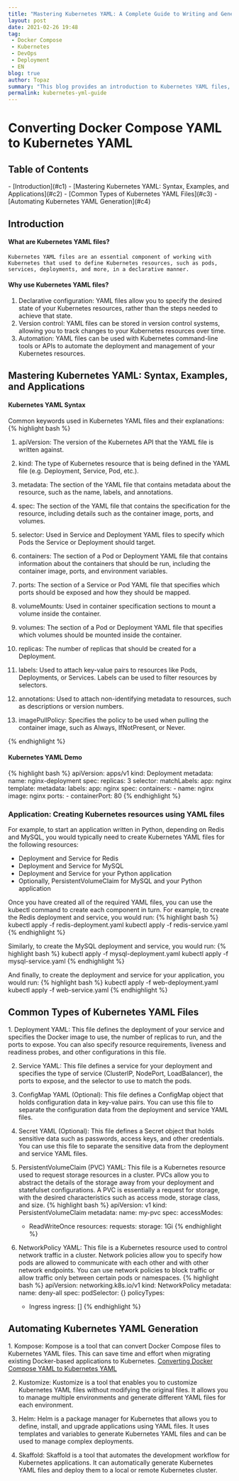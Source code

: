 ```yaml
---
title: "Mastering Kubernetes YAML: A Complete Guide to Writing and Generating YAML Files for Your Applications"
layout: post
date: 2021-02-26 19:48
tag:
 - Docker Compose
 - Kubernetes
 - DevOps
 - Deployment
 - EN
blog: true
author: Topaz
summary: "This blog provides an introduction to Kubernetes YAML files, covering the basics of YAML syntax and the structure of Kubernetes YAML files."
permalink: kubernetes-yml-guide
---
```

<h1 class="title"> Converting Docker Compose YAML to Kubernetes YAML </h1>


<h2> Table of Contents </h2>
- [Introduction](#c1)
- [Mastering Kubernetes YAML: Syntax, Examples, and Applications](#c2)
- [Common Types of Kubernetes YAML Files](#c3)
- [Automating Kubernetes YAML Generation](#c4)



<h2 id="c1"> Introduction </h2>

#### What are Kubernetes YAML files?
    Kubernetes YAML files are an essential component of working with Kubernetes that used to define Kubernetes resources, such as pods, services, deployments, and more, in a declarative manner.

#### Why use Kubernetes YAML files?
1. Declarative configuration: YAML files allow you to specify the desired state of your Kubernetes resources, rather than the steps needed to achieve that state.
2. Version control: YAML files can be stored in version control systems, allowing you to track changes to your Kubernetes resources over time.
3. Automation: YAML files can be used with Kubernetes command-line tools or APIs to automate the deployment and management of your Kubernetes resources.

<h2 id="c2"> Mastering Kubernetes YAML: Syntax, Examples, and Applications </h2>

#### Kubernetes YAML Syntax
Common keywords used in Kubernetes YAML files and their explanations:
{% highlight bash %}
 1. apiVersion: The version of the Kubernetes API that the YAML file is written against.

 2. kind: The type of Kubernetes resource that is being defined in the YAML file (e.g. Deployment, Service, Pod, etc.).

 3. metadata: The section of the YAML file that contains metadata about the resource, such as the name, labels, and annotations.

 4. spec: The section of the YAML file that contains the specification for the resource, including details such as the container image, ports, and volumes.

 5. selector: Used in Service and Deployment YAML files to specify which Pods the Service or Deployment should target.

 6. containers: The section of a Pod or Deployment YAML file that contains information about the containers that should be run, including the container image, ports, and environment variables.

 7. ports: The section of a Service or Pod YAML file that specifies which ports should be exposed and how they should be mapped.

 8. volumeMounts: Used in container specification sections to mount a volume inside the container.

 9. volumes: The section of a Pod or Deployment YAML file that specifies which volumes should be mounted inside the container.

 10. replicas: The number of replicas that should be created for a Deployment.

 11. labels: Used to attach key-value pairs to resources like Pods, Deployments, or Services. Labels can be used to filter resources by selectors.

 12. annotations: Used to attach non-identifying metadata to resources, such as descriptions or version numbers.

 13. imagePullPolicy: Specifies the policy to be used when pulling the container image, such as Always, IfNotPresent, or Never.

{% endhighlight %}


#### Kubernetes YAML Demo
{% highlight bash %}
apiVersion: apps/v1
kind: Deployment
metadata:
  name: nginx-deployment
spec:
  replicas: 3
  selector:
    matchLabels:
      app: nginx
  template:
    metadata:
      labels:
        app: nginx
    spec:
      containers:
        - name: nginx
          image: nginx
          ports:
            - containerPort: 80
{% endhighlight %}

### Application: Creating Kubernetes resources using YAML files
For example, to start an application written in Python, depending on Redis and MySQL, you would typically need to create Kubernetes YAML files for the following resources:

- Deployment and Service for Redis
- Deployment and Service for MySQL
- Deployment and Service for your Python application
- Optionally, PersistentVolumeClaim for MySQL and your Python application

Once you have created all of the required YAML files, you can use the kubectl command to create each component in turn. For example, to create the Redis deployment and service, you would run:
{% highlight bash %}
 kubectl apply -f redis-deployment.yaml
 kubectl apply -f redis-service.yaml
{% endhighlight %}

Similarly, to create the MySQL deployment and service, you would run:
{% highlight bash %}
 kubectl apply -f mysql-deployment.yaml
 kubectl apply -f mysql-service.yaml
{% endhighlight %}

And finally, to create the deployment and service for your application, you would run:
{% highlight bash %}
 kubectl apply -f web-deployment.yaml
 kubectl apply -f web-service.yaml
{% endhighlight %}


<h2 id="c3"> Common Types of Kubernetes YAML Files </h2>
1. Deployment YAML: This file defines the deployment of your service and specifies the Docker image to use, the number of replicas to run, and the ports to expose. You can also specify resource requirements, liveness and readiness probes, and other configurations in this file.

2. Service YAML: This file defines a service for your deployment and specifies the type of service (ClusterIP, NodePort, LoadBalancer), the ports to expose, and the selector to use to match the pods.

3. ConfigMap YAML (Optional): This file defines a ConfigMap object that holds configuration data in key-value pairs. You can use this file to separate the configuration data from the deployment and service YAML files.

4. Secret YAML (Optional): This file defines a Secret object that holds sensitive data such as passwords, access keys, and other credentials. You can use this file to separate the sensitive data from the deployment and service YAML files.

5. PersistentVolumeClaim (PVC) YAML: This file is a Kubernetes resource used to request storage resources in a cluster. PVCs allow you to abstract the details of the storage away from your deployment and statefulset configurations. A PVC is essentially a request for storage, with the desired characteristics such as access mode, storage class, and size.
{% highlight bash %}
 apiVersion: v1
 kind: PersistentVolumeClaim
 metadata:
   name: my-pvc
 spec:
   accessModes:
   - ReadWriteOnce
   resources:
     requests:
       storage: 1Gi
{% endhighlight %}

6. NetworkPolicy YAML: This file is a Kubernetes resource used to control network traffic in a cluster. Network policies allow you to specify how pods are allowed to communicate with each other and with other network endpoints. You can use network policies to block traffic or allow traffic only between certain pods or namespaces.
{% highlight bash %}
 apiVersion: networking.k8s.io/v1
 kind: NetworkPolicy
 metadata:
   name: deny-all
 spec:
   podSelector: {}
   policyTypes:
   - Ingress
   ingress: []
{% endhighlight %}

<h2 id="c3"> Automating Kubernetes YAML Generation </h2>
1. Kompose: Kompose is a tool that can convert Docker Compose files to Kubernetes YAML files. This can save time and effort when migrating existing Docker-based applications to Kubernetes.  <a href="https://medium.com/">Converting Docker Compose YAML to Kubernetes YAML</a>

2. Kustomize: Kustomize is a tool that enables you to customize Kubernetes YAML files without modifying the original files. It allows you to manage multiple environments and generate different YAML files for each environment.

3. Helm: Helm is a package manager for Kubernetes that allows you to define, install, and upgrade applications using YAML files. It uses templates and variables to generate Kubernetes YAML files and can be used to manage complex deployments.

4. Skaffold: Skaffold is a tool that automates the development workflow for Kubernetes applications. It can automatically generate Kubernetes YAML files and deploy them to a local or remote Kubernetes cluster.
